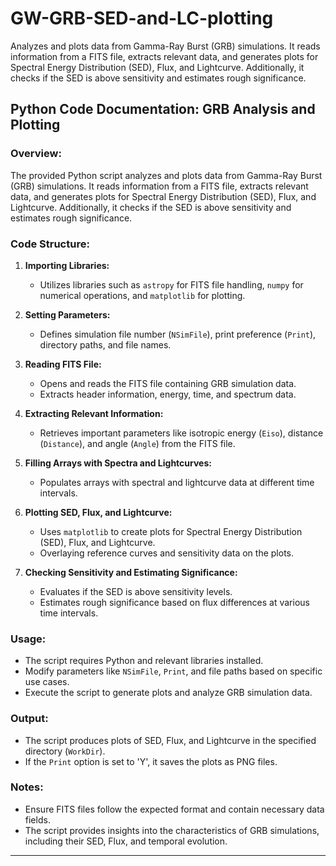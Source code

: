 # GW-GRB-SED-and-LC-plotting
Analyzes and plots data from Gamma-Ray Burst (GRB) simulations. It reads information from a FITS file, extracts relevant data, and generates plots for Spectral Energy Distribution (SED), Flux, and Lightcurve. Additionally, it checks if the SED is above sensitivity and estimates rough significance.


## Python Code Documentation: GRB Analysis and Plotting

### Overview:
The provided Python script analyzes and plots data from Gamma-Ray Burst (GRB) simulations. It reads information from a FITS file, extracts relevant data, and generates plots for Spectral Energy Distribution (SED), Flux, and Lightcurve. Additionally, it checks if the SED is above sensitivity and estimates rough significance.

### Code Structure:

1. **Importing Libraries:**
   - Utilizes libraries such as `astropy` for FITS file handling, `numpy` for numerical operations, and `matplotlib` for plotting.

2. **Setting Parameters:**
   - Defines simulation file number (`NSimFile`), print preference (`Print`), directory paths, and file names.

3. **Reading FITS File:**
   - Opens and reads the FITS file containing GRB simulation data.
   - Extracts header information, energy, time, and spectrum data.

4. **Extracting Relevant Information:**
   - Retrieves important parameters like isotropic energy (`Eiso`), distance (`Distance`), and angle (`Angle`) from the FITS file.

5. **Filling Arrays with Spectra and Lightcurves:**
   - Populates arrays with spectral and lightcurve data at different time intervals.

6. **Plotting SED, Flux, and Lightcurve:**
   - Uses `matplotlib` to create plots for Spectral Energy Distribution (SED), Flux, and Lightcurve.
   - Overlaying reference curves and sensitivity data on the plots.

7. **Checking Sensitivity and Estimating Significance:**
   - Evaluates if the SED is above sensitivity levels.
   - Estimates rough significance based on flux differences at various time intervals.

### Usage:

- The script requires Python and relevant libraries installed.
- Modify parameters like `NSimFile`, `Print`, and file paths based on specific use cases.
- Execute the script to generate plots and analyze GRB simulation data.

### Output:

- The script produces plots of SED, Flux, and Lightcurve in the specified directory (`WorkDir`).
- If the `Print` option is set to 'Y', it saves the plots as PNG files.

### Notes:

- Ensure FITS files follow the expected format and contain necessary data fields.
- The script provides insights into the characteristics of GRB simulations, including their SED, Flux, and temporal evolution.

---
